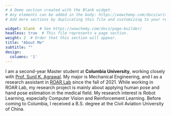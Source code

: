 ```yaml
---
# A Demo section created with the Blank widget.
# Any elements can be added in the body: https://wowchemy.com/docs/writing-markdown-latex/
# Add more sections by duplicating this file and customizing to your requirements.

widget: blank  # See https://wowchemy.com/docs/page-builder/
headless: true  # This file represents a page section.
weight: 2  # Order that this section will appear.
title: "About Me"
subtitle: ""
design:
  columns: '1'
---
```


I am a second-year Master student at **Columbia University**, working closely with [Prof. Sunil K. Agrawal](https://www.engineering.columbia.edu/faculty/sunil-agrawal). My major is Mechanical Engineering, and I as a research assistant in [ROAR Lab](https://roar.me.columbia.edu/) since the fall of 2021. While working in ROAR Lab, my research project is mainly about applying human pose and hand pose estimation in the medical field. My research interest is Robot Learning, especially Computer Vision and Reinforcement Learning. Before coming to Columbia, I received a B.S. degree at the Civil Aviation University of China.

